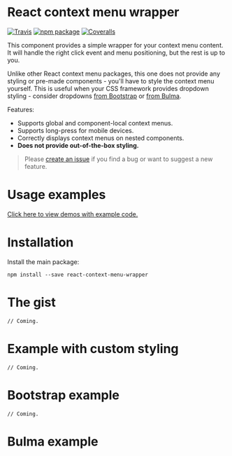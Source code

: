 # React context menu wrapper

[![Travis][build-badge]][build]
[![npm package][npm-badge]][npm]
[![Coveralls][coveralls-badge]][coveralls]

This component provides a simple wrapper for your context menu content. It will handle the right click event and menu 
positioning, but the rest is up to you.

Unlike other React context menu packages, this one does not provide any styling or pre-made components - you'll 
have to style the context menu yourself. This is useful when your CSS framework provides dropdown styling - consider 
dropdowns [from Bootstrap](https://getbootstrap.com/docs/4.1/components/dropdowns/) or
[from Bulma](https://bulma.io/documentation/components/dropdown/).

Features:
* Supports global and component-local context menus.
* Supports long-press for mobile devices.
* Correctly displays context menus on nested components.
* **Does not provide out-of-the-box styling.**

> Please [create an issue](https://github.com/v1ndic4te/react-context-menu-wrapper/issues/new) if you find a bug or
> want to suggest a new feature.

# Usage examples

[Click here to view demos with example code.](https://v1ndic4te.github.io/react-context-menu-wrapper/)

# Installation

Install the main package:
```
npm install --save react-context-menu-wrapper
```

# The gist

```
// Coming.
```

# Example with custom styling
```
// Coming.
```

# Bootstrap example
```
// Coming.
```

# Bulma example


[build-badge]: https://img.shields.io/travis/user/repo/master.png?style=flat-square
[build]: https://travis-ci.org/user/repo

[npm-badge]: https://img.shields.io/npm/v/npm-package.png?style=flat
[npm]: https://www.npmjs.org/package/npm-package

[coveralls-badge]: https://img.shields.io/coveralls/user/repo/master.png?style=flat-square
[coveralls]: https://coveralls.io/github/user/repo
